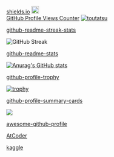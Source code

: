 
<p align="left"> 
  <a href="https://img.shields.io">shields.io</a>
  <a href="https://github.com/toutatsu">
    <img height="20" src="https://img.shields.io/github/followers/toutatsu?label=follow&logo=github&style=flat" />
  </a>
  <br>
  <a href="https://github.com/antonkomarev/github-profile-views-counter">GitHub Profile Views Counter</a>
  <a href="https://github.com/toutatsu/toutatsu/">
    <img src="https://komarev.com/ghpvc/?username=toutatsu" alt="toutatsu" />
  </a>
  <br>
  
</p>

[github-readme-streak-stats](https://github.com/DenverCoder1/github-readme-streak-stats)

![GitHub Streak](https://github-readme-streak-stats.herokuapp.com/?user=toutatsu&theme=dark)

[github-readme-stats](https://github.com/anuraghazra/github-readme-stats)

[![Anurag's GitHub stats](https://github-readme-stats.vercel.app/api?username=toutatsu)](https://github.com/anuraghazra/github-readme-stats)


[github-profile-trophy](https://github.com/ryo-ma/github-profile-trophy)

[![trophy](https://github-profile-trophy.vercel.app/?username=toutatsu)](https://github.com/ryo-ma/github-profile-trophy)


[github-profile-summary-cards](https://github.com/vn7n24fzkq/github-profile-summary-cards)

![](https://github-profile-summary-cards.vercel.app/api/cards/profile-details?username=toutatsu&theme=vue)


[awesome-github-profile](https://zzetao.github.io/awesome-github-profile/)

[AtCoder](https://atcoder.jp/users/toutatsu)

[kaggle](https://www.kaggle.com/toutatsu)

<!--
**toutatsu/toutatsu** is a ✨ _special_ ✨ repository because its `README.md` (this file) appears on your GitHub profile.

Here are some ideas to get you started:

- 🔭 I’m currently working on ...
- 🌱 I’m currently learning ...
- 👯 I’m looking to collaborate on ...
- 🤔 I’m looking for help with ...
- 💬 Ask me about ...
- 📫 How to reach me: ...
- 😄 Pronouns: ...
- ⚡ Fun fact: ...
-->
